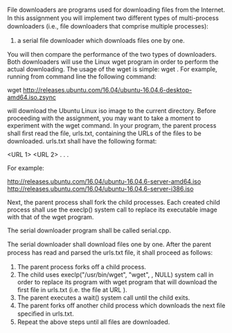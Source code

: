 File downloaders are programs used for downloading ﬁles from the Internet. In this assignment you will implement two diﬀerent types of multi-process downloaders (i.e., ﬁle downloaders that comprise multiple processes):

  1. a serial ﬁle downloader which downloads ﬁles one by one.

You will then compare the performance of the two types of downloaders. Both downloaders will use the Linux wget program in order to perform the actual downloading. The usage of the wget is simple: wget <FILE URL>. For example, running from command line the following command:

  wget http://releases.ubuntu.com/16.04/ubuntu-16.04.6-desktop-amd64.iso.zsync

will download the Ubuntu Linux iso image to the current directory. Before proceeding with the assignment, you may want to take a moment to experiment with the wget command.
In your program, the parent process shall ﬁrst read the ﬁle, urls.txt, containing the URLs of the ﬁles to be downloaded. urls.txt shall have the following format:

   <URL 1> <URL 2> . . . 
  
For example:

  http://releases.ubuntu.com/16.04/ubuntu-16.04.6-server-amd64.iso
  http://releases.ubuntu.com/16.04/ubuntu-16.04.6-server-i386.iso

Next, the parent process shall fork the child processes. Each created child process shall use the execlp() system call to replace its executable image with that of the wget program.

The serial downloader program shall be called serial.cpp.

The serial downloader shall download ﬁles one by one. After the parent process has read and parsed the urls.txt ﬁle, it shall proceed as follows:

  1. The parent process forks oﬀ a child process.
  2. The child uses execlp("/usr/bin/wget", "wget", <URL STRING1>, NULL) system call in order to replace its program with wget program that will download the ﬁrst ﬁle in urls.txt (i.e. the ﬁle at URL <URL STRING1>).
  3. The parent executes a wait() system call until the child exits.
  4. The parent forks oﬀ another child process which downloads the next ﬁle speciﬁed in urls.txt.
  5. Repeat the above steps until all ﬁles are downloaded.
